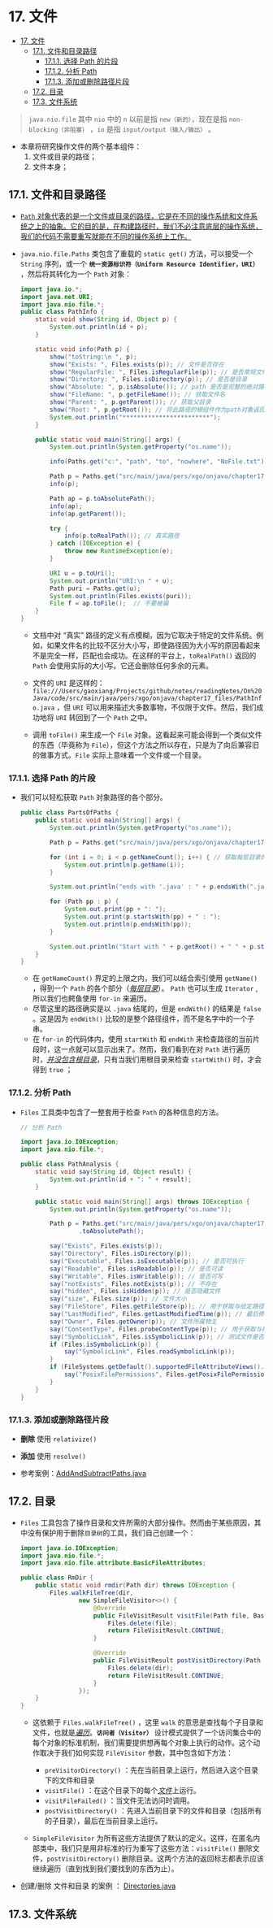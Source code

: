 # 17. 文件

- [17. 文件](#17-文件)
  - [17.1. 文件和目录路径](#171-文件和目录路径)
    - [17.1.1. 选择 Path 的片段](#1711-选择-path-的片段)
    - [17.1.2. 分析 Path](#1712-分析-path)
    - [17.1.3. 添加或删除路径片段](#1713-添加或删除路径片段)
  - [17.2. 目录](#172-目录)
  - [17.3. 文件系统](#173-文件系统)

> `java.nio.file` 其中 `nio` 中的 `n` 以前是指 `new（新的）`，现在是指 `non-blocking（非阻塞）` ，`io` 是指 `input/output（输入/输出）` 。

- 本章将研究操作文件的两个基本组件：
  1. 文件或目录的路径；
  2. 文件本身；

## 17.1. 文件和目录路径

- <u>`Path` 对象代表的是一个文件或目录的路径，它是在不同的操作系统和文件系统之上的抽象。它的目的是，在构建路径时，我们不必注意底层的操作系统，我们的代码不需要重写就能在不同的操作系统上工作。</u>

- `java.nio.file.Paths` 类包含了重载的 `static get()` 方法，可以接受一个 `String` 序列，或一个 **`统一资源标识符（Uniform Resource Identifier，URI）`** ，然后将其转化为一个 `Path` 对象：

    ``` java
    import java.io.*;
    import java.net.URI;
    import java.nio.file.*;
    public class PathInfo {
        static void show(String id, Object p) {
            System.out.println(id + p);
        }

        static void info(Path p) {
            show("toString:\n ", p);
            show("Exists: ", Files.exists(p)); // 文件是否存在
            show("RegularFile: ", Files.isRegularFile(p)); // 是否常规文件
            show("Directory: ", Files.isDirectory(p)); // 是否是目录
            show("Absolute: ", p.isAbsolute()); // path 是否是完整的绝对路径
            show("FileName: ", p.getFileName()); // 获取文件名
            show("Parent: ", p.getParent()); // 获取父目录
            show("Root: ", p.getRoot()); // 将此路径的根组件作为path对象返回，如果此路径没有根组件，则返回null。
            System.out.println("************************");
        }

        public static void main(String[] args) {
            System.out.println(System.getProperty("os.name"));

            info(Paths.get("c:", "path", "to", "nowhere", "NoFile.txt"));

            Path p = Paths.get("src/main/java/pers/xgo/onjava/chapter17_files/PathInfo.java");
            info(p);

            Path ap = p.toAbsolutePath();
            info(ap);
            info(ap.getParent());

            try {
                info(p.toRealPath()); // 真实路径
            } catch (IOException e) {
                throw new RuntimeException(e);
            }

            URI u = p.toUri();
            System.out.println("URI:\n " + u);
            Path puri = Paths.get(u);
            System.out.println(Files.exists(puri));
            File f = ap.toFile();  // 不要被骗
        }
    }
    ```

  - 文档中对 “真实” 路径的定义有点模糊，因为它取决于特定的文件系统。例如，如果文件名的比较不区分大小写，即使路径因为大小写的原因看起来不是完全一样，匹配也会成功。在这样的平台上，`toRealPath()` 返回的 `Path` 会使用实际的大小写。它还会删除任何多余的元素。

  - 文件的 `URI` 是这样的：`file:///Users/gaoxiang/Projects/github/notes/readingNotes/On%20Java/code/src/main/java/pers/xgo/onjava/chapter17_files/PathInfo.java` ，但 `URI` 可以用来描述大多数事物，不仅限于文件。然后，我们成功地将 `URI` 转回到了一个 `Path` 之中。

  - 调用 `toFile()` 来生成一个 `File` 对象。这看起来可能会得到一个类似文件的东西（毕竟称为 `File`），但这个方法之所以存在，只是为了向后兼容旧的做事方式。`File` 实际上意味着一个文件或一个目录。

### 17.1.1. 选择 Path 的片段

- 我们可以轻松获取 `Path` 对象路径的各个部分。

    ``` java
    public class PartsOfPaths {
        public static void main(String[] args) {
            System.out.println(System.getProperty("os.name"));

            Path p = Paths.get("src/main/java/pers/xgo/onjava/chapter17_files/PartsOfPaths.java").toAbsolutePath();

            for (int i = 0; i < p.getNameCount(); i++) { // 获取每层目录的名字
                System.out.println(p.getName(i));
            }

            System.out.println("ends with '.java' : " + p.endsWith(".java"));

            for (Path pp : p) {
                System.out.print(pp + ": ");
                System.out.print(p.startsWith(pp) + " : ");
                System.out.println(p.endsWith(pp));
            }

            System.out.println("Start with " + p.getRoot() + " " + p.startsWith(p.getRoot()));
        }
    }
    ```

  - 在 `getNameCount()` 界定的上限之内，我们可以结合索引使用 `getName()` ，得到一个 `Path` 的各个部分（<u>*每层目录*</u>）。 `Path` 也可以生成 `Iterator` , 所以我们也鳄鱼使用 `for-in` 来遍历。
  - 尽管这里的路径确实是以 `.java` 结尾的，但是 `endWith()` 的结果是 `false` 。这是因为 `endWith()` 比较的是整个路径组件，而不是名字中的一个子串。
  - 在 `for-in` 的代码体内，使用 `startWith` 和 `endWith` 来检查路径的当前片段时，这一点就可以显示出来了。然而，我们看到在对 `Path` 进行遍历时，<u>*并没包含根目录*</u>，只有当我们用根目录来检查 `startWith()` 时，才会得到 `true` ；

### 17.1.2. 分析 Path

- `Files` 工具类中包含了一整套用于检查 `Path` 的各种信息的方法。

    ``` java
    // 分析 Path

    import java.io.IOException;
    import java.nio.file.*;

    public class PathAnalysis {
        static void say(String id, Object result) {
            System.out.println(id + ": " + result);
        }

        public static void main(String[] args) throws IOException {
            System.out.println(System.getProperty("os.name"));

            Path p = Paths.get("src/main/java/pers/xgo/onjava/chapter17_files/PathAnalysis.java")
                    .toAbsolutePath();

            say("Exists", Files.exists(p));
            say("Directory", Files.isDirectory(p));
            say("Executable", Files.isExecutable(p)); // 是否可执行
            say("Readable", Files.isReadable(p)); // 是否可读
            say("Writable", Files.isWritable(p)); // 是否可写
            say("notExists", Files.notExists(p)); // 不存在
            say("hidden", Files.isHidden(p)); // 是否隐藏文件
            say("size", Files.size(p)); // 文件大小
            say("FileStore", Files.getFileStore(p)); // 用于获取与给定路径相关联的文件存储（FileStore）对象。FileStore 表示文件系统或磁盘分区，并提供了关于存储设备的信息，例如文件系统类型、总容量、可用容量、文件系统支持的特性等。
            say("LastModified", Files.getLastModifiedTime(p)); // 最后修改时间
            say("Owner", Files.getOwner(p)); // 文件所属物主
            say("ContentType", Files.probeContentType(p)); // 用于获取与指定文件相关的 MIME 类型（媒体类型）
            say("SymbolicLink", Files.isSymbolicLink(p)); // 测试文件是否为符号链接
            if (Files.isSymbolicLink(p)) {
                say("SymbolicLink", Files.readSymbolicLink(p));
            }
            if (FileSystems.getDefault().supportedFileAttributeViews().contains("posix")) {
                say("PosixFilePermissions", Files.getPosixFilePermissions(p));
            }
        }
    }
    ```

### 17.1.3. 添加或删除路径片段

- **删除** 使用 `relativize()`
- **添加** 使用 `resolve()`

- 参考案例：[AddAndSubtractPaths.java](./code/src/main/java/pers/xgo/onjava/chapter17_files/AddAndSubtractPaths.java)


## 17.2. 目录

- `Files` 工具包含了操作目录和文件所需的大部分操作。然而由于某些原因，其中没有保护用于删除`目录树`的工具，我们自己创建一个：

    ``` java
    import java.io.IOException;
    import java.nio.file.*;
    import java.nio.file.attribute.BasicFileAttributes;

    public class RmDir {
        public static void rmdir(Path dir) throws IOException {
            Files.walkFileTree(dir,
                    new SimpleFileVisitor<>() {
                        @Override
                        public FileVisitResult visitFile(Path file, BasicFileAttributes attrs) throws IOException {
                            Files.delete(file);
                            return FileVisitResult.CONTINUE;
                        }

                        @Override
                        public FileVisitResult postVisitDirectory(Path dir, IOException exc) throws IOException {
                            Files.delete(dir);
                            return FileVisitResult.CONTINUE;
                        }
                    });
        }
    }
    ```

  - 这依赖于 `Files.walkFileTree()` ，这里 `walk` 的意思是查找每个子目录和文件，也就是<u>*遍历*</u>。**`访问者（Visitor）`** 设计模式提供了一个访问集合中的每个对象的标准机制，我们需要提供想再每个对象上执行的动作。这个动作取决于我们如何实现 `FileVisitor` 参数，其中包含如下方法：
    - `preVisitorDirectory()` ：先在当前目录上运行，然后进入这个目录下的文件和目录
    - `visitFile()` ：在这个目录下的每个<u>*文件*</u>上运行。
    - `visitFileFailed()` ：当文件无法访问时调用。
    - `postVisitDirectory()` ：先进入当前目录下的文件和目录（包括所有的子目录），最后在当前目录上运行。

  - `SimpleFileVisitor` 为所有这些方法提供了默认的定义。这样，在匿名内部类中，我们只是用非标准的行为重写了这些方法：`visitFile()` 删除文件，`postVisitDirectory()` 删除目录。这两个方法的返回标志都表示应该继续遍历（直到找到我们要找到的东西为止）。

- 创建/删除 文件和目录 的案例 ： [Directories.java](./code/src/main/java/pers/xgo/onjava/chapter17_files/Directories.java)

## 17.3. 文件系统